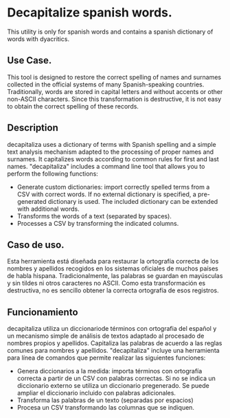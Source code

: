# Decapitalize spanish words.

This utility is only for spanish words and contains a spanish dictionary of words with dyacritics.

## Use Case.

This tool is designed to restore the correct spelling of names and surnames collected in the official systems of many Spanish-speaking countries.
Traditionally, words are stored in capital letters and without accents or other non-ASCII characters.
Since this transformation is destructive, it is not easy to obtain the correct spelling of these records.

## Description

decapitaliza uses a dictionary of terms with Spanish spelling and a simple text analysis mechanism adapted to the processing of proper names and surnames.
It capitalizes words according to common rules for first and last names.
"decapitaliza" includes a command line tool that allows you to perform the following functions:

  - Generate custom dictionaries: import correctly spelled terms from a CSV with correct words. If no external dictionary is specified, a pre-generated dictionary is used. The included dictionary can be extended with additional words.
  - Transforms the words of a text (separated by spaces).
  - Processes a CSV by transforming the indicated columns.


## Caso de uso.

Esta herramienta está diseñada para restaurar la ortografía correcta de los nombres y apellidos recogidos en los sistemas oficiales de muchos países de habla hispana.
Tradicionalmente, las palabras se guardan en mayúsculas y sin tildes ni otros caracteres no ASCII.
Como esta transformación es destructiva, no es sencillo obtener la correcta ortografía de esos registros.

## Funcionamiento

decapitaliza utiliza un diccionariode términos con ortografia del español y un mecanismo simple de análisis de textos adaptado al procesado de nombres propios y apellidos.
Capitaliza las palabras de acuerdo a las reglas comunes para nombres y apellidos.
"decapitaliza" incluye una herramienta para línea de comandos que permite realizar las siguientes funciones:

  - Genera diccionarios a la medida: importa términos con ortografía correcta a partir de un CSV con palabras correctas. Si no se indica un diccionario externo se utiliza un diccionario pregenerado. Se puede ampliar el diccionario incluido con palabras adicionales.
  - Transforma las palabras de un texto (separadas por espacios)
  - Procesa un CSV transformando las columnas que se indiquen.